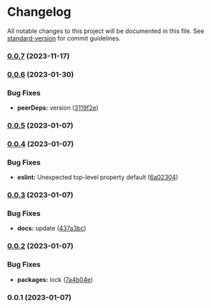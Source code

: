 # Changelog

All notable changes to this project will be documented in this file. See [standard-version](https://github.com/conventional-changelog/standard-version) for commit guidelines.

### [0.0.7](https://github.com/builderhub-platform/eslint-config/compare/v0.0.6...v0.0.7) (2023-11-17)

### [0.0.6](https://github.com/builderhub-platform/eslint-config/compare/v0.0.5...v0.0.6) (2023-01-30)


### Bug Fixes

* **peerDeps:** version ([3119f2e](https://github.com/builderhub-platform/eslint-config/commit/3119f2e2eaf27b36dbca326c25a8ba846a139744))

### [0.0.5](https://github.com/builderhub-platform/eslint-config/compare/v0.0.4...v0.0.5) (2023-01-07)

### [0.0.4](https://github.com/builderhub-platform/eslint-config/compare/v0.0.3...v0.0.4) (2023-01-07)


### Bug Fixes

* **eslint:** Unexpected top-level property default ([6a02304](https://github.com/builderhub-platform/eslint-config/commit/6a02304d08e1005f63e3450087a3eb632a868e19))

### [0.0.3](https://github.com/builderhub-platform/eslint-config/compare/v0.0.2...v0.0.3) (2023-01-07)


### Bug Fixes

* **docs:** update ([437a3bc](https://github.com/builderhub-platform/eslint-config/commit/437a3bcf41d3e3359c50d83e23c5a396af0f145d))

### [0.0.2](https://github.com/builderhub-platform/eslint-config/compare/v0.0.1...v0.0.2) (2023-01-07)


### Bug Fixes

* **packages:** lock ([7a4b04e](https://github.com/builderhub-platform/eslint-config/commit/7a4b04e1dabf76b801d0192b01782d19e72835ce))

### 0.0.1 (2023-01-07)
